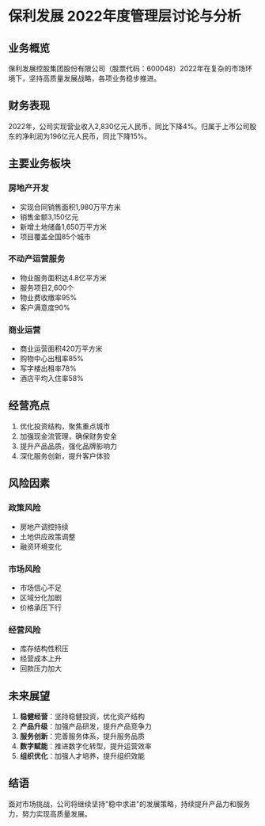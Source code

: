# 保利发展 2022年度管理层讨论与分析

## 业务概览

保利发展控股集团股份有限公司（股票代码：600048）2022年在复杂的市场环境下，坚持高质量发展战略，各项业务稳步推进。

## 财务表现

2022年，公司实现营业收入2,830亿元人民币，同比下降4%。归属于上市公司股东的净利润为196亿元人民币，同比下降15%。

## 主要业务板块

### 房地产开发
- 实现合同销售面积1,980万平方米
- 销售金额3,150亿元
- 新增土地储备1,650万平方米
- 项目覆盖全国85个城市

### 不动产运营服务
- 物业服务面积达4.8亿平方米
- 服务项目2,600个
- 物业费收缴率95%
- 客户满意度90%

### 商业运营
- 商业运营面积420万平方米
- 购物中心出租率85%
- 写字楼出租率78%
- 酒店平均入住率58%

## 经营亮点

1. 优化投资结构，聚焦重点城市
2. 加强现金流管理，确保财务安全
3. 提升产品品质，强化品牌影响力
4. 深化服务创新，提升客户体验

## 风险因素

### 政策风险
- 房地产调控持续
- 土地供应政策调整
- 融资环境变化

### 市场风险
- 市场信心不足
- 区域分化加剧
- 价格承压下行

### 经营风险
- 库存结构性积压
- 经营成本上升
- 回款压力加大

## 未来展望

1. **稳健经营**：坚持稳健投资，优化资产结构
2. **产品升级**：加强产品研发，提升产品竞争力
3. **服务创新**：完善服务体系，提升服务品质
4. **数字赋能**：推进数字化转型，提升运营效率
5. **组织优化**：加强人才培养，提升组织效能

## 结语

面对市场挑战，公司将继续坚持"稳中求进"的发展策略，持续提升产品力和服务力，努力实现高质量发展。 